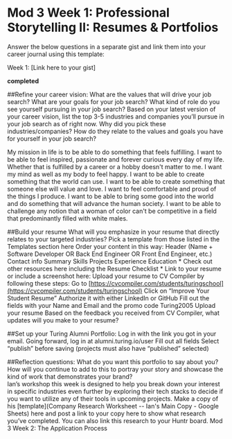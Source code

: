 # Mod 3 Week 1: Professional Storytelling II: Resumes & Portfolios

Answer the below questions in a separate gist and link them into your career journal using this template:

Week 1: [Link here to your gist]

**completed**

##Refine your career vision:
What are the values that will drive your job search? What are your goals for your job search? What kind of role do you see yourself pursuing in your job search? Based on your latest version of your career vision, list the top 3-5 industries and companies you’ll pursue in your job search as of right now. Why did you pick these industries/companies? How do they relate to the values and goals you have for yourself in your job search?

My mission in life is to be able to do something that feels fulfilling. I want to be able to feel inspired, passionate and forever curious every day of my life. Whether that is fulfilled by a career or a hobby doesn't matter to me. I want my mind as well as my body to feel happy. I want to be able to create something that the world can use. I want to be able to create something that someone else will value and love. I want to feel comfortable and proud of the things I produce. I want to be able to bring some good into the world and do something that will advance the human society. I want to be able to challenge any notion that a woman of color can't be competitive in a field that predominantly filled with white males.

##Build your resume
What will you emphasize in your resume that directly relates to your targeted industries?
Pick a template from those listed in the Templates section here
Order your content in this way:
Header (Name + Software Developer OR Back End Engineer OR Front End Engineer, etc.)
Contact info
Summary
Skills
Projects
Experience
Education * Check out other resources here including the Resume Checklist * Link to your resume or include a screenshot here:
Upload your resume to CV Compiler by following these steps:
Go to [https://cvcompiler.com/students/turingschool](https://cvcompiler.com/students/turingschool)
Click on “Improve Your Student Resume”
Authorize it with either LinkedIn or GitHub
Fill out the fields with your Name and Email and the promo code Turing2005
Upload your resume
Based on the feedback you received from CV Compiler, what updates will you make to your resume?

##Set up your Turing Alumni Portfolio:
Log in with the link you got in your email. Going forward, log in at alumni.turing.io/user
Fill out all fields
Select “publish” before saving (projects must also have “published” selected)

##Reflection questions:
What do you want this portfolio to say about you?
How will you continue to add to this to portray your story and showcase the kind of work that demonstrates your brand?\
Ian’s workshop this week is designed to help you break down your interest in specific industries even further by exploring their tech stacks to decide if you want to utilize any of their tools in upcoming projects. Make a copy of his [template](Company Research Worksheet -- Ian's Main Copy - Google Sheets) here and post a link to your copy here to show what research you’ve completed. You can also link this research to your Huntr board.
Mod 3 Week 2: The Application Process
